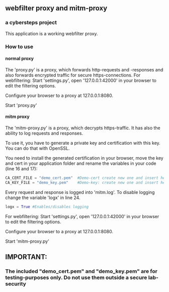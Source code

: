 ## webfilter proxy and mitm-proxy

### a cybersteps project

This application is a working webfilter proxy.

### How to use

#### normal proxy

The 'proxy.py' is a proxy, which forwards http-requests and -responses and also forwards encrypted traffic for secure https-connections.
For webfiltering: Start 'settings.py', open '127.0.0.1:42000' in your browser to edit the filtering options.

Configure your browser to a proxy at 127.0.0.1:8080.

Start 'proxy.py'

#### mitm proxy

The 'mitm-proxy.py' is a proxy, which decrypts https-traffic. It has also the ability to log requests and responses.

To use it, you have to generate a private key and certification with this key. You can do that with OpenSSL.

You need to install the generated certification in your browser, move the key and cert in your application folder and rename the variables in your code (line 16 and 17):

```python
CA_CERT_FILE = "demo_cert.pem"  #Demo-cert create new one and insert here 
CA_KEY_FILE = "demo_key.pem"    #Demo-key: create new one and insert here
```
Every request and response is logged into 'mitm.log'. To disable logging change the variable 'logx' in line 24.

```python
logx = True #Enables/disables logging
```

For webfiltering: Start 'settings.py', open '127.0.0.1:42000' in your browser to edit the filtering options.

Configure your browser to a proxy at 127.0.0.1:8080.

Start 'mitm-proxy.py'

## IMPORTANT:
### The included "demo_cert.pem" and "demo_key.pem" are for testing-purposes only. Do not use them outside a secure lab-security


